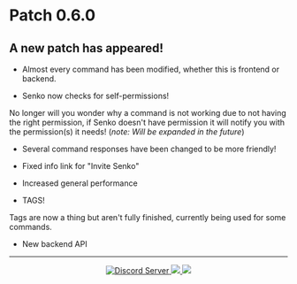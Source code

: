 <h1> Patch 0.6.0

## A new patch has appeared!

- Almost every command has been modified, whether this is frontend or backend.

- Senko now checks for self-permissions!

No longer will you wonder why a command is not working due to not having the right permission, if Senko doesn't have permission it will notify you with the permission(s) it needs!
(*note: Will be expanded in the future*)

- Several command responses have been changed to be more friendly!

- Fixed info link for "Invite Senko"

- Increased general performance

- TAGS!

Tags are now a thing but aren't fully finished, currently being used for some commands.

- New backend API

---
<div align="center">
    <a href="https://discord.gg/senko">
        <img src="https://discordapp.com/api/guilds/777251087592718336/widget.png?style=shield" alt="Discord Server">
    </a>
    <a href="https://senkosworld.com/invite">
        <img src="https://img.shields.io/badge/-Invite%20Senko-orange">
    </a>
    <a href="https://github.com/SenkoTheKitsune1/Senko-Issues/issues/new?assignees=&labels=Bug/Error&template=bug-report.md&title=">
        <img src="https://img.shields.io/badge/-Submit%20a%20issue-blue">
    </a>